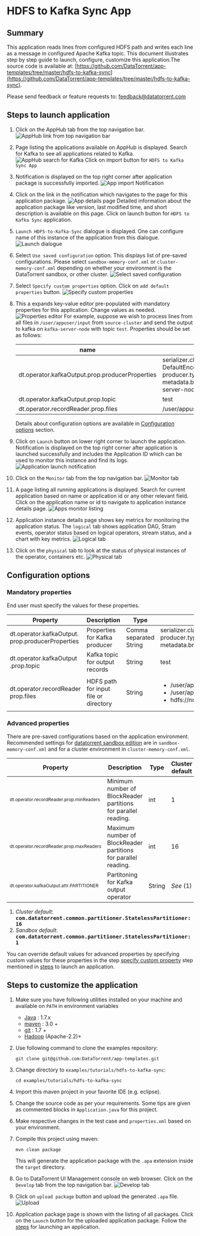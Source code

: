 # HDFS to Kafka Sync App

## Summary

This application reads lines from configured HDFS path and writes each line as a message in configured Apache Kafka topic.
This document illustrates step by step guide to launch, configure, customize
this application.The source code is available at: [https://github.com/DataTorrent/app-templates/tree/master/hdfs-to-kafka-sync](https://github.com/DataTorrent/app-templates/tree/master/hdfs-to-kafka-sync).

Please send feedback or feature requests to: [feedback@datatorrent.com](mailto:feedback@datatorrent.com)

## <a name="steps_to_launch">Steps to launch application</a>

1. Click on the AppHub tab from the top navigation bar.
   ![AppHub link from top navigation bar](images/common/apphub_link.png)

1. Page listing the applications available on AppHub is displayed.
Search for Kafka to see all applications related to Kafka.
   ![AppHub search for Kafka](images/hdfs-to-kafka-sync/apphub-search.png)
    Click on import button for `HDFS to Kafka Sync App`

1. Notification is displayed on the top right corner after application package is successfully
   imported.
   ![App import Notification](images/hdfs-to-kafka-sync/import-notification.png)

1. Click on the link in the notification which navigates to the page for this application package.
   ![App details page](images/hdfs-to-kafka-sync/app-details-page.png)
    Detailed information about the application package like version, last modified time, and short description is available on this page. Click on launch button for `HDFS to Kafka Sync` application.

1. <a name="launch-dialogue"></a>`Launch HDFS-to-Kafka-Sync` dialogue is displayed. One can configure name of this instance of the application from this dialogue.
   ![Launch dialogue](images/hdfs-to-kafka-sync/launch.png)

1. Select `Use saved configuration` option. This displays list of pre-saved configurations.
Please select `sandbox-memory-conf.xml` or `cluster-memory-conf.xml` depending on whether
your environment is the DataTorrent sandbox, or other cluster.
   ![Select saved configuration](images/hdfs-to-kafka-sync/saved-conf.png)

1. Select `Specify custom properties` option. Click on `add default properties` button.
   ![Specify custom properties](images/hdfs-to-kafka-sync/spcify-custom.png)

1. This a expands key-value editor pre-populated with mandatory properties for this application. Change values as needed.
   ![Properties editor](images/hdfs-to-kafka-sync/property-editor.png)
   <a name="property-editor"></a>
   For example, suppose we wish to process lines from all files in `/user/appuser/input` from `source-cluster` and send the output to kafka on `kafka-server-node` with topic `test`. Properties should be set as follows:

    |name|value|
    |-|-|
    |dt.operator.kafkaOutput.prop.producerProperties|serializer.class=kafka.serializer. DefaultEncoder,<br/>producer.type= async,<br/>metadata.broker. list=kafka-server-node:9092|
    |dt.operator.kafkaOutput.prop.topic|test|
    |dt.operator.recordReader.prop.files|/user/appuser/input|

    Details about configuration options are available in [Configuration options](#configuration_options) section.

1. Click on `Launch` button on lower right corner to launch the application.
Notification is displayed on the top right corner after application is launched successfully and includes the Application ID which can be used to monitor this instance and find its logs.
   ![Application launch notification](images/common/app_launch_notification.png)

1. Click on the `Monitor` tab from the top navigation bar.
   ![Monitor tab](images/common/monitor_link.png)

1. A page listing all running applications is displayed. Search for current application based on name or application id or any other relevant field. Click on the application name or id to navigate to application instance details page.
   ![Apps monitor listing](images/common/apps_monitor_listing.png)
1. Application instance details page shows key metrics for monitoring the application status.
   The `logical` tab shows application DAG, Stram events, operator status based on logical operators, stream status, and a chart with key metrics.
   ![Logical tab](images/hdfs-to-kafka-sync/logical.png)

1. Click on the `physical` tab to look at the status of physical instances of the operator, containers etc.
   ![Physical tab](images/hdfs-to-kafka-sync/physical.png)

## <a name="configuration_options">Configuration options</a>

### Mandatory properties
End user must specify the values for these properties.

|Property|Description|Type|Example|
|-|-|-|-|
|dt.operator.kafkaOutput. prop.producerProperties|Properties for Kafka producer|Comma separated String|serializer.class=kafka.serializer.DefaultEncoder, producer.type=async,<br>metadata.broker.list=kafka-server-node:9092|
|dt.operator.kafkaOutput .prop.topic|Kafka topic for output records| String|test|
|dt.operator.recordReader<br/>prop.files|HDFS path for input file or directory| String|<ul><li>/user/appuser/input/directory1</li><li>/user/appuser/input/file2.log</li><li>hdfs://node1.corp1.com/user/appuser/input</li></ul>|

### Advanced properties
There are pre-saved configurations based on the application environment. Recommended settings for [datatorrent sandbox edition](https://www.datatorrent.com/download/datatorrent-rts-sandbox-edition-download/) are in `sandbox-memory-conf.xml` and for a cluster environment in `cluster-memory-conf.xml`.

|Property|Description|Type|Cluster default|Sandbox default|
|-|-|-|-|-|
|<p style="font-size:12px">dt.operator.recordReader.prop.minReaders|Minimum number of BlockReader partitions for parallel reading.|int|1|1|
|<p style="font-size:12px">dt.operator.recordReader.prop.maxReaders|Maximum number of BlockReader partitions for parallel reading.|int|16|1|
|<p style="font-size:12px">dt.operator.kafkaOutput.attr.PARTITIONER|Partitoning for Kafka output operator| String|_See_ (1)|_See_ (2)|

1. _Cluster default_: <tt><b>com.datatorrent.common.partitioner.StatelessPartitioner:16</b></tt>
2. _Sandbox default_: <tt><b>com.datatorrent.common.partitioner.StatelessPartitioner:1</b></tt>

You can override default values for advanced properties by specifying custom values for these properties in the step [specify custom property](#property-editor) step mentioned in [steps](#steps_to_launch) to launch an application.

## Steps to customize the application

1. Make sure you have following utilities installed on your machine and available on `PATH` in environment variables
    - [Java](https://www.java.com/en/download/manual.jsp) : 1.7.x
    - [maven](http://maven.apache.org/download.cgi) : 3.0 +
    - [git](https://git-scm.com/book/en/v2/Getting-Started-Installing-Git) : 1.7 +
    - [Hadoop]( http://www.michael-noll.com/tutorials/running-hadoop-on-ubuntu-linux-single-node-cluster/) (Apache-2.2)+

1. Use following command to clone the examples repository:

    ```
    git clone git@github.com:DataTorrent/app-templates.git
    ```

1. Change directory to `examples/tutorials/hdfs-to-kafka-sync`:

    ```
    cd examples/tutorials/hdfs-to-kafka-sync
    ```

1. Import this maven project in your favorite IDE (e.g. eclipse).

1. Change the source code as per your requirements. Some tips are given as commented blocks in `Application.java` for this project.

1. Make respective changes in the test case and `properties.xml` based on your environment.

1. Compile this project using maven:
    ```
    mvn clean package
    ```

    This will generate the application package with the `.apa` extension inside the `target` directory.

1. Go to DataTorrent UI Management console on web browser. Click on the `Develop` tab from the top navigation bar.
   ![Develop tab](images/common/develop_link.png)

1. Click on `upload package` button and upload the generated `.apa` file.
   ![Upload](images/common/upload.png)

1. Application package page is shown with the listing of all packages. Click on the `Launch` button for the uploaded application package. Follow the [steps](#launch-dialogue) for launching an application.
